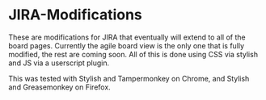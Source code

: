 JIRA-Modifications
==================

These are modifications for JIRA that eventually will extend to all of the board pages. Currently the agile board view is the only one that is fully modified, the rest are coming soon. All of this is done using CSS via stylish and JS via a userscript plugin.

This was tested with Stylish and Tampermonkey on Chrome, and Stylish and Greasemonkey on Firefox.